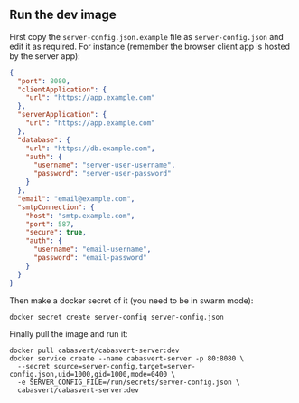 ## Run the dev image

First copy the `server-config.json.example` file as `server-config.json` and edit it as required.
For instance (remember the browser client app is hosted by the server app):
```json
{
  "port": 8080,
  "clientApplication": {
    "url": "https://app.example.com"
  },
  "serverApplication": {
    "url": "https://app.example.com"
  },
  "database": {
    "url": "https://db.example.com",
    "auth": {
      "username": "server-user-username",
      "password": "server-user-password"
    }
  },
  "email": "email@example.com",
  "smtpConnection": {
    "host": "smtp.example.com",
    "port": 587,
    "secure": true,
    "auth": {
      "username": "email-username",
      "password": "email-password"
    }
  }
}
```

Then make a docker secret of it (you need to be in swarm mode):

```
docker secret create server-config server-config.json
```

Finally pull the image and run it:

```
docker pull cabasvert/cabasvert-server:dev
docker service create --name cabasvert-server -p 80:8080 \
  --secret source=server-config,target=server-config.json,uid=1000,gid=1000,mode=0400 \
  -e SERVER_CONFIG_FILE=/run/secrets/server-config.json \
  cabasvert/cabasvert-server:dev
```
